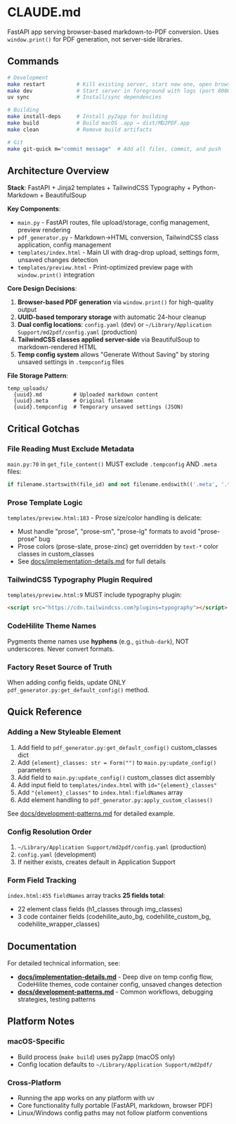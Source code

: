 # CLAUDE.md

FastAPI app serving browser-based markdown-to-PDF conversion. Uses `window.print()` for PDF generation, not server-side libraries.

## Commands

```bash
# Development
make restart          # Kill existing server, start new one, open browser
make dev              # Start server in foreground with logs (port 8000)
uv sync               # Install/sync dependencies

# Building
make install-deps     # Install py2app for building
make build            # Build macOS .app → dist/MD2PDF.app
make clean            # Remove build artifacts

# Git
make git-quick m="commit message"  # Add all files, commit, and push
```

## Architecture Overview

**Stack**: FastAPI + Jinja2 templates + TailwindCSS Typography + Python-Markdown + BeautifulSoup

**Key Components**:
- `main.py` - FastAPI routes, file upload/storage, config management, preview rendering
- `pdf_generator.py` - Markdown→HTML conversion, TailwindCSS class application, config management
- `templates/index.html` - Main UI with drag-drop upload, settings form, unsaved changes detection
- `templates/preview.html` - Print-optimized preview page with `window.print()` integration

**Core Design Decisions**:
1. **Browser-based PDF generation** via `window.print()` for high-quality output
2. **UUID-based temporary storage** with automatic 24-hour cleanup
3. **Dual config locations**: `config.yaml` (dev) or `~/Library/Application Support/md2pdf/config.yaml` (production)
4. **TailwindCSS classes applied server-side** via BeautifulSoup to markdown-rendered HTML
5. **Temp config system** allows "Generate Without Saving" by storing unsaved settings in `.tempconfig` files

**File Storage Pattern**:
```
temp_uploads/
  {uuid}.md          # Uploaded markdown content
  {uuid}.meta        # Original filename
  {uuid}.tempconfig  # Temporary unsaved settings (JSON)
```

## Critical Gotchas

### File Reading Must Exclude Metadata
`main.py:70` in `get_file_content()` MUST exclude `.tempconfig` AND `.meta` files:
```python
if filename.startswith(file_id) and not filename.endswith(('.meta', '.tempconfig')):
```

### Prose Template Logic
`templates/preview.html:183` - Prose size/color handling is delicate:
- Must handle "prose", "prose-sm", "prose-lg" formats to avoid "prose-prose" bug
- Prose colors (prose-slate, prose-zinc) get overridden by `text-*` color classes in custom_classes
- See [docs/implementation-details.md](docs/implementation-details.md#prose-template-logic-critical) for full details

### TailwindCSS Typography Plugin Required
`templates/preview.html:9` MUST include typography plugin:
```html
<script src="https://cdn.tailwindcss.com?plugins=typography"></script>
```

### CodeHilite Theme Names
Pygments theme names use **hyphens** (e.g., `github-dark`), NOT underscores. Never convert formats.

### Factory Reset Source of Truth
When adding config fields, update ONLY `pdf_generator.py:get_default_config()` method.

## Quick Reference

### Adding a New Styleable Element
1. Add field to `pdf_generator.py:get_default_config()` custom_classes dict
2. Add `{element}_classes: str = Form("")` to `main.py:update_config()` parameters
3. Add field to `main.py:update_config()` custom_classes dict assembly
4. Add input field to `templates/index.html` with `id="{element}_classes"`
5. Add `"{element}_classes"` to `index.html:fieldNames` array
6. Add element handling to `pdf_generator.py:apply_custom_classes()`

See [docs/development-patterns.md](docs/development-patterns.md#adding-a-new-styleable-element) for detailed example.

### Config Resolution Order
1. `~/Library/Application Support/md2pdf/config.yaml` (production)
2. `config.yaml` (development)
3. If neither exists, creates default in Application Support

### Form Field Tracking
`index.html:455` `fieldNames` array tracks **25 fields total**:
- 22 element class fields (h1_classes through img_classes)
- 3 code container fields (codehilite_auto_bg, codehilite_custom_bg, codehilite_wrapper_classes)

## Documentation

For detailed technical information, see:
- **[docs/implementation-details.md](docs/implementation-details.md)** - Deep dive on temp config flow, CodeHilite themes, code container config, unsaved changes detection
- **[docs/development-patterns.md](docs/development-patterns.md)** - Common workflows, debugging strategies, testing patterns

## Platform Notes

### macOS-Specific
- Build process (`make build`) uses py2app (macOS only)
- Config location defaults to `~/Library/Application Support/md2pdf/`

### Cross-Platform
- Running the app works on any platform with uv
- Core functionality fully portable (FastAPI, markdown, browser PDF)
- Linux/Windows config paths may not follow platform conventions
